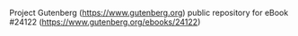 Project Gutenberg (https://www.gutenberg.org) public repository for eBook #24122 (https://www.gutenberg.org/ebooks/24122)
